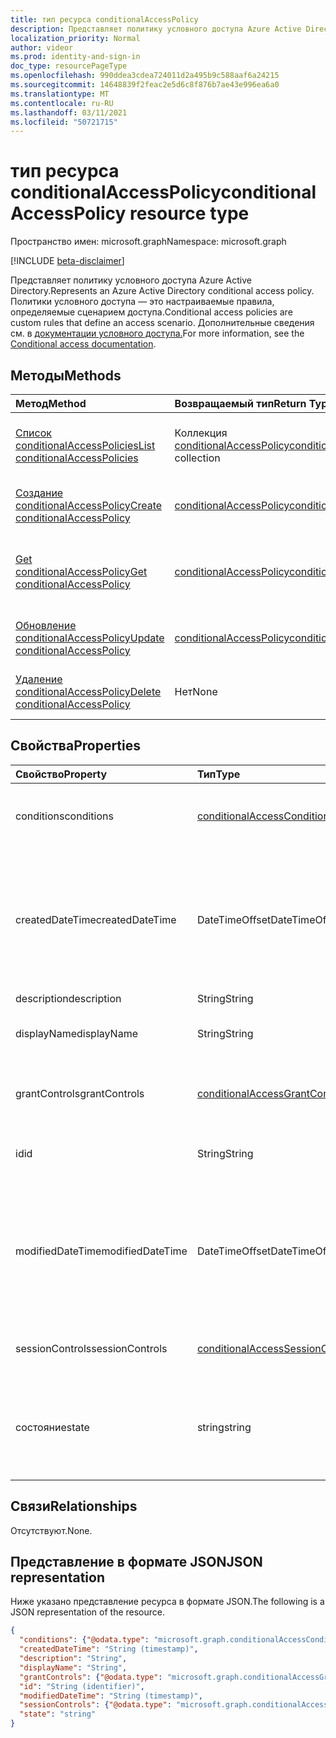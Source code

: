 ```yaml
---
title: тип ресурса conditionalAccessPolicy
description: Представляет политику условного доступа Azure Active Directory. Политики условного доступа — это настраиваемые правила, определяемые сценарием доступа.
localization_priority: Normal
author: videor
ms.prod: identity-and-sign-in
doc_type: resourcePageType
ms.openlocfilehash: 990ddea3cdea724011d2a495b9c588aaf6a24215
ms.sourcegitcommit: 14648839f2feac2e5d6c8f876b7ae43e996ea6a0
ms.translationtype: MT
ms.contentlocale: ru-RU
ms.lasthandoff: 03/11/2021
ms.locfileid: "50721715"
---
```

# <a name="conditionalaccesspolicy-resource-type"></a><span data-ttu-id="1ef48-104">тип ресурса conditionalAccessPolicy</span><span class="sxs-lookup"><span data-stu-id="1ef48-104">conditionalAccessPolicy resource type</span></span>

<span data-ttu-id="1ef48-105">Пространство имен: microsoft.graph</span><span class="sxs-lookup"><span data-stu-id="1ef48-105">Namespace: microsoft.graph</span></span>

[!INCLUDE [beta-disclaimer](../../includes/beta-disclaimer.md)]

<span data-ttu-id="1ef48-106">Представляет политику условного доступа Azure Active Directory.</span><span class="sxs-lookup"><span data-stu-id="1ef48-106">Represents an Azure Active Directory conditional access policy.</span></span> <span data-ttu-id="1ef48-107">Политики условного доступа — это настраиваемые правила, определяемые сценарием доступа.</span><span class="sxs-lookup"><span data-stu-id="1ef48-107">Conditional access policies are custom rules that define an access scenario.</span></span> <span data-ttu-id="1ef48-108">Дополнительные сведения см. в [документации условного доступа.](/azure/active-directory/conditional-access/)</span><span class="sxs-lookup"><span data-stu-id="1ef48-108">For more information, see the [Conditional access documentation](/azure/active-directory/conditional-access/).</span></span>

## <a name="methods"></a><span data-ttu-id="1ef48-109">Методы</span><span class="sxs-lookup"><span data-stu-id="1ef48-109">Methods</span></span>

| <span data-ttu-id="1ef48-110">Метод</span><span class="sxs-lookup"><span data-stu-id="1ef48-110">Method</span></span>       | <span data-ttu-id="1ef48-111">Возвращаемый тип</span><span class="sxs-lookup"><span data-stu-id="1ef48-111">Return Type</span></span> | <span data-ttu-id="1ef48-112">Описание</span><span class="sxs-lookup"><span data-stu-id="1ef48-112">Description</span></span> |
|:-------------|:------------|:------------|
| [<span data-ttu-id="1ef48-113">Список conditionalAccessPolicies</span><span class="sxs-lookup"><span data-stu-id="1ef48-113">List conditionalAccessPolicies</span></span>](../api/conditionalaccessroot-list-policies.md) | <span data-ttu-id="1ef48-114">Коллекция [conditionalAccessPolicy](conditionalaccesspolicy.md)</span><span class="sxs-lookup"><span data-stu-id="1ef48-114">[conditionalAccessPolicy](conditionalaccesspolicy.md) collection</span></span> | <span data-ttu-id="1ef48-115">Получите все объекты conditionalAccessPolicies в организации.</span><span class="sxs-lookup"><span data-stu-id="1ef48-115">Get all of the conditionalAccessPolicies objects in the organization.</span></span> |
| [<span data-ttu-id="1ef48-116">Создание conditionalAccessPolicy</span><span class="sxs-lookup"><span data-stu-id="1ef48-116">Create conditionalAccessPolicy</span></span>](../api/conditionalaccessroot-post-policies.md) | [<span data-ttu-id="1ef48-117">conditionalAccessPolicy</span><span class="sxs-lookup"><span data-stu-id="1ef48-117">conditionalAccessPolicy</span></span>](conditionalaccesspolicy.md) | <span data-ttu-id="1ef48-118">Создайте новый объект conditionalAccessPolicy.</span><span class="sxs-lookup"><span data-stu-id="1ef48-118">Create a new conditionalAccessPolicy object.</span></span> |
| [<span data-ttu-id="1ef48-119">Get conditionalAccessPolicy</span><span class="sxs-lookup"><span data-stu-id="1ef48-119">Get conditionalAccessPolicy</span></span>](../api/conditionalaccesspolicy-get.md) | [<span data-ttu-id="1ef48-120">conditionalAccessPolicy</span><span class="sxs-lookup"><span data-stu-id="1ef48-120">conditionalAccessPolicy</span></span>](conditionalaccesspolicy.md) | <span data-ttu-id="1ef48-121">Чтение свойств и связей объекта conditionalAccessPolicy.</span><span class="sxs-lookup"><span data-stu-id="1ef48-121">Read properties and relationships of a conditionalAccessPolicy object.</span></span> |
| [<span data-ttu-id="1ef48-122">Обновление conditionalAccessPolicy</span><span class="sxs-lookup"><span data-stu-id="1ef48-122">Update conditionalAccessPolicy</span></span>](../api/conditionalaccesspolicy-update.md) | [<span data-ttu-id="1ef48-123">conditionalAccessPolicy</span><span class="sxs-lookup"><span data-stu-id="1ef48-123">conditionalAccessPolicy</span></span>](conditionalaccesspolicy.md) | <span data-ttu-id="1ef48-124">Обновление объекта conditionalAccessPolicy.</span><span class="sxs-lookup"><span data-stu-id="1ef48-124">Update a conditionalAccessPolicy object.</span></span> |
| [<span data-ttu-id="1ef48-125">Удаление conditionalAccessPolicy</span><span class="sxs-lookup"><span data-stu-id="1ef48-125">Delete conditionalAccessPolicy</span></span>](../api/conditionalaccesspolicy-delete.md) | <span data-ttu-id="1ef48-126">Нет</span><span class="sxs-lookup"><span data-stu-id="1ef48-126">None</span></span> | <span data-ttu-id="1ef48-127">Удаление объекта conditionalAccessPolicy.</span><span class="sxs-lookup"><span data-stu-id="1ef48-127">Delete a conditionalAccessPolicy object.</span></span> |

## <a name="properties"></a><span data-ttu-id="1ef48-128">Свойства</span><span class="sxs-lookup"><span data-stu-id="1ef48-128">Properties</span></span>

| <span data-ttu-id="1ef48-129">Свойство</span><span class="sxs-lookup"><span data-stu-id="1ef48-129">Property</span></span>     | <span data-ttu-id="1ef48-130">Тип</span><span class="sxs-lookup"><span data-stu-id="1ef48-130">Type</span></span>        | <span data-ttu-id="1ef48-131">Описание</span><span class="sxs-lookup"><span data-stu-id="1ef48-131">Description</span></span> |
|:-------------|:------------|:------------|
|<span data-ttu-id="1ef48-132">conditions</span><span class="sxs-lookup"><span data-stu-id="1ef48-132">conditions</span></span>|[<span data-ttu-id="1ef48-133">conditionalAccessConditionSet</span><span class="sxs-lookup"><span data-stu-id="1ef48-133">conditionalAccessConditionSet</span></span>](conditionalaccessconditionset.md)| <span data-ttu-id="1ef48-134">Указывает правила, которые необходимо соблюдать для применения политики.</span><span class="sxs-lookup"><span data-stu-id="1ef48-134">Specifies the rules that must be met for the policy to apply.</span></span> <span data-ttu-id="1ef48-135">Обязательный.</span><span class="sxs-lookup"><span data-stu-id="1ef48-135">Required.</span></span> |
|<span data-ttu-id="1ef48-136">createdDateTime</span><span class="sxs-lookup"><span data-stu-id="1ef48-136">createdDateTime</span></span>|<span data-ttu-id="1ef48-137">DateTimeOffset</span><span class="sxs-lookup"><span data-stu-id="1ef48-137">DateTimeOffset</span></span>| <span data-ttu-id="1ef48-138">Тип Timestamp представляет сведения о времени и дате с использованием формата ISO 8601 (всегда применяется формат UTC).</span><span class="sxs-lookup"><span data-stu-id="1ef48-138">The Timestamp type represents date and time information using ISO 8601 format and is always in UTC time.</span></span> <span data-ttu-id="1ef48-139">Например, значение полуночи 1 января 2014 г. в формате UTC: `2014-01-01T00:00:00Z`.</span><span class="sxs-lookup"><span data-stu-id="1ef48-139">For example, midnight UTC on Jan 1, 2014 is `2014-01-01T00:00:00Z`.</span></span> <span data-ttu-id="1ef48-140">Readonly.</span><span class="sxs-lookup"><span data-stu-id="1ef48-140">Readonly.</span></span> |
|<span data-ttu-id="1ef48-141">description</span><span class="sxs-lookup"><span data-stu-id="1ef48-141">description</span></span>|<span data-ttu-id="1ef48-142">String</span><span class="sxs-lookup"><span data-stu-id="1ef48-142">String</span></span>| <span data-ttu-id="1ef48-143">Не используется.</span><span class="sxs-lookup"><span data-stu-id="1ef48-143">Not used.</span></span> |
|<span data-ttu-id="1ef48-144">displayName</span><span class="sxs-lookup"><span data-stu-id="1ef48-144">displayName</span></span>|<span data-ttu-id="1ef48-145">String</span><span class="sxs-lookup"><span data-stu-id="1ef48-145">String</span></span>| <span data-ttu-id="1ef48-146">Указывает имя отображения объекта conditionalAccessPolicy.</span><span class="sxs-lookup"><span data-stu-id="1ef48-146">Specifies a display name for the conditionalAccessPolicy object.</span></span> |
|<span data-ttu-id="1ef48-147">grantControls</span><span class="sxs-lookup"><span data-stu-id="1ef48-147">grantControls</span></span>|[<span data-ttu-id="1ef48-148">conditionalAccessGrantControls</span><span class="sxs-lookup"><span data-stu-id="1ef48-148">conditionalAccessGrantControls</span></span>](conditionalaccessgrantcontrols.md)| <span data-ttu-id="1ef48-149">Указывает элементы управления грантами, которые необходимо выполнить для выполнения политики.</span><span class="sxs-lookup"><span data-stu-id="1ef48-149">Specifies the grant controls that must be fulfilled to pass the policy.</span></span> |
|<span data-ttu-id="1ef48-150">id</span><span class="sxs-lookup"><span data-stu-id="1ef48-150">id</span></span>|<span data-ttu-id="1ef48-151">String</span><span class="sxs-lookup"><span data-stu-id="1ef48-151">String</span></span>| <span data-ttu-id="1ef48-152">Указывает идентификатор объекта conditionalAccessPolicy.</span><span class="sxs-lookup"><span data-stu-id="1ef48-152">Specifies the identifier of a conditionalAccessPolicy object.</span></span> <span data-ttu-id="1ef48-153">Только для чтения.</span><span class="sxs-lookup"><span data-stu-id="1ef48-153">Read-only.</span></span>|
|<span data-ttu-id="1ef48-154">modifiedDateTime</span><span class="sxs-lookup"><span data-stu-id="1ef48-154">modifiedDateTime</span></span>| <span data-ttu-id="1ef48-155">DateTimeOffset</span><span class="sxs-lookup"><span data-stu-id="1ef48-155">DateTimeOffset</span></span>|<span data-ttu-id="1ef48-156">Тип Timestamp представляет сведения о времени и дате с использованием формата ISO 8601 (всегда применяется формат UTC).</span><span class="sxs-lookup"><span data-stu-id="1ef48-156">The Timestamp type represents date and time information using ISO 8601 format and is always in UTC time.</span></span> <span data-ttu-id="1ef48-157">Например, значение полуночи 1 января 2014 г. в формате UTC: `2014-01-01T00:00:00Z`.</span><span class="sxs-lookup"><span data-stu-id="1ef48-157">For example, midnight UTC on Jan 1, 2014 is `2014-01-01T00:00:00Z`.</span></span> <span data-ttu-id="1ef48-158">Readonly.</span><span class="sxs-lookup"><span data-stu-id="1ef48-158">Readonly.</span></span> |
|<span data-ttu-id="1ef48-159">sessionControls</span><span class="sxs-lookup"><span data-stu-id="1ef48-159">sessionControls</span></span>|[<span data-ttu-id="1ef48-160">conditionalAccessSessionControls</span><span class="sxs-lookup"><span data-stu-id="1ef48-160">conditionalAccessSessionControls</span></span>](conditionalaccesssessioncontrols.md)| <span data-ttu-id="1ef48-161">Указывает элементы управления сеансами, которые применяются после регистрации.</span><span class="sxs-lookup"><span data-stu-id="1ef48-161">Specifies the session controls that are enforced after sign-in.</span></span> |
|<span data-ttu-id="1ef48-162">состояние</span><span class="sxs-lookup"><span data-stu-id="1ef48-162">state</span></span>|<span data-ttu-id="1ef48-163">string</span><span class="sxs-lookup"><span data-stu-id="1ef48-163">string</span></span>| <span data-ttu-id="1ef48-164">Указывает состояние объекта conditionalAccessPolicy.</span><span class="sxs-lookup"><span data-stu-id="1ef48-164">Specifies the state of the conditionalAccessPolicy object.</span></span> <span data-ttu-id="1ef48-165">Возможные значения: `enabled`, `disabled`, `enabledForReportingButNotEnforced`.</span><span class="sxs-lookup"><span data-stu-id="1ef48-165">Possible values are: `enabled`, `disabled`, `enabledForReportingButNotEnforced`.</span></span> <span data-ttu-id="1ef48-166">Обязательный.</span><span class="sxs-lookup"><span data-stu-id="1ef48-166">Required.</span></span> |

## <a name="relationships"></a><span data-ttu-id="1ef48-167">Связи</span><span class="sxs-lookup"><span data-stu-id="1ef48-167">Relationships</span></span>

<span data-ttu-id="1ef48-168">Отсутствуют.</span><span class="sxs-lookup"><span data-stu-id="1ef48-168">None.</span></span>

## <a name="json-representation"></a><span data-ttu-id="1ef48-169">Представление в формате JSON</span><span class="sxs-lookup"><span data-stu-id="1ef48-169">JSON representation</span></span>

<span data-ttu-id="1ef48-170">Ниже указано представление ресурса в формате JSON.</span><span class="sxs-lookup"><span data-stu-id="1ef48-170">The following is a JSON representation of the resource.</span></span>

<!-- {
  "blockType": "resource",
  "optionalProperties": [
    "displayName",
    "description",
    "sessionControls",
    "grantControls"
  ],
  "@odata.type": "microsoft.graph.conditionalAccessPolicy",
  "keyProperty": "id"
}-->

```json
{
  "conditions": {"@odata.type": "microsoft.graph.conditionalAccessConditionSet"},
  "createdDateTime": "String (timestamp)",
  "description": "String",
  "displayName": "String",
  "grantControls": {"@odata.type": "microsoft.graph.conditionalAccessGrantControls"},
  "id": "String (identifier)",
  "modifiedDateTime": "String (timestamp)",
  "sessionControls": {"@odata.type": "microsoft.graph.conditionalAccessSessionControls"},
  "state": "string"
}
```

<!-- uuid: 16cd6b66-4b1a-43a1-adaf-3a886856ed98
2019-02-04 14:57:30 UTC -->
<!-- {
  "type": "#page.annotation",
  "description": "conditionalAccessPolicy resource",
  "keywords": "",
  "section": "documentation",
  "tocPath": ""
}-->
